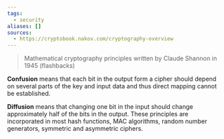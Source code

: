 ```yaml
---
tags:
  - security
aliases: []
sources:
  - https://cryptobook.nakov.com/cryptography-overview
---
```

> Mathematical cryptography principles written by Claude Shannon in 1945 (flashbacks)

**Confusion** means that each bit in the output form a cipher should depend on several parts of the key and input data and thus direct mapping cannot be established. 

**Diffusion** means that changing one bit in the input should change approximately half of the bits in the output. These principles are incorporated in most hash functions, MAC algorithms, random number generators, symmetric and asymmetric ciphers.